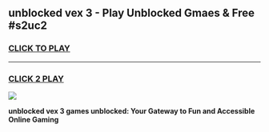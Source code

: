 
## unblocked vex 3 - Play Unblocked Gmaes & Free #s2uc2
<h3>
<a href="https://news.freeplayer.one?title=unblocked_vex_3&ref=03M">CLICK TO PLAY</a></h3>
<hr>

<h3>
<a href="https://news.freeplayer.one?title=unblocked_vex_3&ref=03M">CLICK 2 PLAY</a>
  
</h3>

<a href="https://news.freeplayer.one?title=unblocked_vex_3&ref=03M"><img src="https://clearcache.store/games.png"></a>


**unblocked vex 3 games unblocked: Your Gateway to Fun and Accessible Online Gaming**

